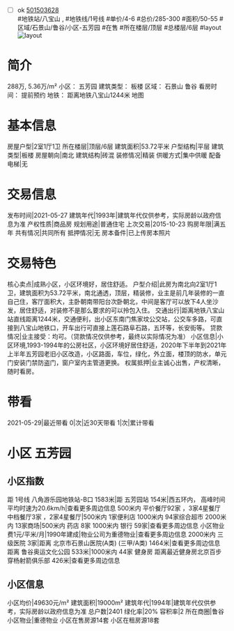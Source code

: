 - [ ] ok [501503628](https://bj.5i5j.com/ershoufang/501503628.html)  
 #地铁站/八宝山 ,  #地铁线/1号线
#单价/4-6 #总价/285-300 #面积/50-55   #区域/石景山/鲁谷/小区-五芳园 #在售 #所在楼层/顶层 #总楼层/6层 #layout 
![layout](http://image2a.5i5j.com/bdir/layout/2014b1b16d3f4430a5f7e546d8815d60.jpg_P5.jpg) 
# 简介 
 288万,  5.36万/m² 
小区： 五芳园
建筑类型： 板楼
区域： 石景山 鲁谷
看房时间： 提前预约
地铁： 距离地铁八宝山1244米 地图
# 基本信息 
 房屋户型|2室1厅1卫
所在楼层|顶层/6层
建筑面积|53.72平米
户型结构|平层
建筑类型|板楼
房屋朝向|南北
建筑结构|砖混
装修情况|精装
供暖方式|集中供暖
配备电梯|无
# 交易信息 
 发布时间|2021-05-27
建筑年代|1993年|建筑年代仅供参考，实际房龄以政府信息为准
产权性质|商品房
规划用途|普通住宅
上次交易|2015-10-23
购房年限|满五年
共有情况|共同所有
抵押情况|无
房本备件|已上传房本照片
# 交易特色 
 核心卖点|成熟小区，小区环境好，居住舒适。
户型介绍|此房为南北向2室1厅1卫，建筑面积为53.72平米，南北通透，顶层，精装修，业主是前几年装修的一直自己住，客厅面积大，主卧朝南带阳台次卧朝北，中间是客厅可以放下4人坐沙发，居住舒适，对装修不是那么要求的可以拎包入住。
交通出行|距离地铁八宝山站直线距离1244米，交通便利，出小区东南门焦家坟公交站，公交车多路，可直接到八宝山地铁口，开车出行可直接上莲石路阜石路，五环等，长安街等。
贷款情况|业主接受：均可。（贷款情况仅供参考，最终以实际情况为准）
小区信息|小区环境,1993-1994年的公房社区，小区环境好居住舒适，2020年下半年到2021年上半年五芳园老旧小区改造，小区路面，车位，绿化，外立面，楼顶的防水，单元门安装门禁防盗门，窗户室内主管道更换。
权属抵押|业主诚心出售，产权清晰，随时看房。
# 带看 
 2021-05-29|最近带看	 0|次|近30天带看	 1|次|累计带看
# 小区 五芳园
## 小区指数 
 距 1号线 八角游乐园地铁站-B口 1583米|距 五芳园站 154米|西五环内， 高峰时间平均时速为20.6km/h|查看更多周边信息
500米内 平价餐厅92家 ，3家4星餐厅
中档餐厅3家 ，2家4星餐厅|500米内 1家便利店
1000米内 94家综合超市
2000米内 13家商场|500米内 药店 8家
1000米内 银行 59家|查看更多周边信息
小区物业费1元/平米/月|1990年建成|物业公司为重德物业|查看更多周边信息
2000米内 三级医院 3家|距离 北京市石景山医院(A类) (三甲/A类) 1464米|查看更多周边信息
距离 鲁谷奥运文化公园 533米|1000米内 44家 健身房
距离最近健身房北京百步穿杨射箭俱乐部 426米|查看更多周边信息
## 小区信息 
 小区均价|49630元/m²
建筑面积|19000m²
建筑年代|1994年|建筑年代仅供参考，实际房龄以政府信息为准
总户数|2401
绿化率|20%
容积率|2
所在商圈|鲁谷
小区物业|重德物业
小区在售房源14套
小区在租房源18套
